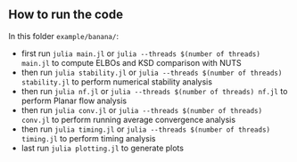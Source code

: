 ## How to run the code
In this folder `example/banana/`: 
- first run `julia main.jl` or `julia --threads $(number of threads) main.jl`  to compute ELBOs and KSD comparison with NUTS
- then run `julia stability.jl` or `julia --threads $(number of threads) stability.jl`  to perform numerical stability analysis
- then run `julia nf.jl` or `julia --threads $(number of threads) nf.jl`  to perform Planar flow analysis
- then run `julia conv.jl` or `julia --threads $(number of threads) conv.jl`  to perform running average convergence analysis
- then run `julia timing.jl` or `julia --threads $(number of threads) timing.jl`  to perform timing analysis
- last run `julia plotting.jl` to generate plots